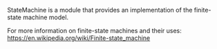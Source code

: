 StateMachine is a module that provides an implementation of the finite-state machine model.

For more information on finite-state machines and their uses: https://en.wikipedia.org/wiki/Finite-state_machine
